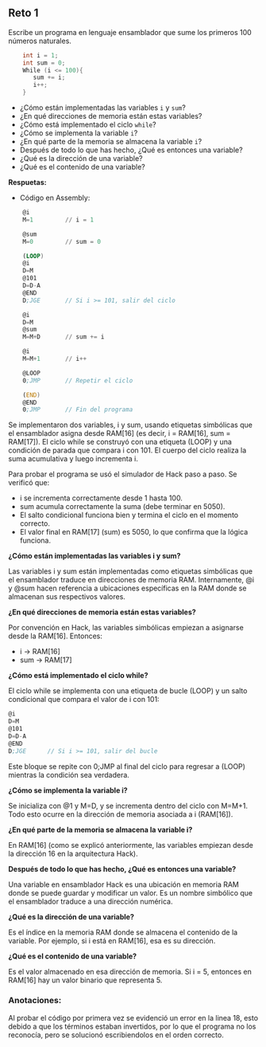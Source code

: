## Reto 1

Escribe un programa en lenguaje ensamblador que sume los primeros 100 números naturales.
    
```cpp
    int i = 1;
    int sum = 0;
    While (i <= 100){
       sum += i;
       i++;
    }
```
    
- ¿Cómo están implementadas las variables `i` y `sum`?
- ¿En qué direcciones de memoria están estas variables?
- ¿Cómo está implementado el ciclo `while`?
- ¿Cómo se implementa la variable `i`?
- ¿En qué parte de la memoria se almacena la variable `i`?
- Después de todo lo que has hecho, ¿Qué es entonces una variable?
- ¿Qué es la dirección de una variable?
- ¿Qué es el contenido de una variable?

**Respuetas:**

- Código en Assembly:

```asm
    @i
    M=1         // i = 1

    @sum
    M=0         // sum = 0

    (LOOP)
    @i
    D=M
    @101
    D=D-A
    @END
    D;JGE       // Si i >= 101, salir del ciclo

    @i
    D=M
    @sum
    M=M+D       // sum += i

    @i
    M=M+1       // i++

    @LOOP
    0;JMP       // Repetir el ciclo

    (END)
    @END
    0;JMP       // Fin del programa
```

Se implementaron dos variables, i y sum, usando etiquetas simbólicas que el ensamblador asigna desde RAM[16] (es decir, i = RAM[16], sum = RAM[17]). El ciclo while se construyó con una etiqueta (LOOP) y una condición de parada que compara i con 101. El cuerpo del ciclo realiza la suma acumulativa y luego incrementa i.

Para probar el programa se usó el simulador de Hack paso a paso. Se verificó que:

+   i se incrementa correctamente desde 1 hasta 100.
+	sum acumula correctamente la suma (debe terminar en 5050).
+	El salto condicional funciona bien y termina el ciclo en el momento correcto.
+	El valor final en RAM[17] (sum) es 5050, lo que confirma que la lógica funciona.

**¿Cómo están implementadas las variables i y sum?**

Las variables i y sum están implementadas como etiquetas simbólicas que el ensamblador traduce en direcciones de memoria RAM. Internamente, @i y @sum hacen referencia a ubicaciones específicas en la RAM donde se almacenan sus respectivos valores.

**¿En qué direcciones de memoria están estas variables?**

Por convención en Hack, las variables simbólicas empiezan a asignarse desde la RAM[16].
Entonces:
*	i → RAM[16]
*	sum → RAM[17]

**¿Cómo está implementado el ciclo while?**

El ciclo while se implementa con una etiqueta de bucle (LOOP) y un salto condicional que compara el valor de i con 101:
    
```asm
@i
D=M
@101
D=D-A
@END
D;JGE      // Si i >= 101, salir del bucle
```

Este bloque se repite con 0;JMP al final del ciclo para regresar a (LOOP) mientras la condición sea verdadera.

**¿Cómo se implementa la variable i?**

Se inicializa con @1 y M=D, y se incrementa dentro del ciclo con M=M+1. Todo esto ocurre en la dirección de memoria asociada a i (RAM[16]).

**¿En qué parte de la memoria se almacena la variable i?**

En RAM[16] (como se explicó anteriormente, las variables empiezan desde la dirección 16 en la arquitectura Hack).

**Después de todo lo que has hecho, ¿Qué es entonces una variable?**

Una variable en ensamblador Hack es una ubicación en memoria RAM donde se puede guardar y modificar un valor. Es un nombre simbólico que el ensamblador traduce a una dirección numérica.

**¿Qué es la dirección de una variable?**

Es el índice en la memoria RAM donde se almacena el contenido de la variable. Por ejemplo, si i está en RAM[16], esa es su dirección.

**¿Qué es el contenido de una variable?**

Es el valor almacenado en esa dirección de memoria. Si i = 5, entonces en RAM[16] hay un valor binario que representa 5.

### Anotaciones:

Al probar el código por primera vez se evidenció un error en la linea 18, esto debido a que los términos estaban invertidos, por lo que el programa no los reconocía, pero se solucionó escribiendolos en el orden correcto.